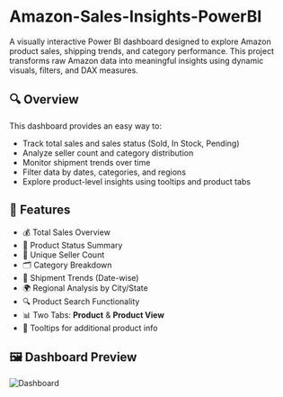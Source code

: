 # Amazon-Sales-Insights-PowerBI

A visually interactive Power BI dashboard designed to explore Amazon product sales, shipping trends, and category performance. This project transforms raw Amazon data into meaningful insights using dynamic visuals, filters, and DAX measures.

## 🔍 Overview

This dashboard provides an easy way to:

- Track total sales and sales status (Sold, In Stock, Pending)
- Analyze seller count and category distribution
- Monitor shipment trends over time
- Filter data by dates, categories, and regions
- Explore product-level insights using tooltips and product tabs

## 🧩 Features

- 💰 Total Sales Overview  
- 🛒 Product Status Summary  
- 👤 Unique Seller Count  
- 🗂️ Category Breakdown  
- 🚚 Shipment Trends (Date-wise)  
- 🌍 Regional Analysis by City/State  
- 🔍 Product Search Functionality  
- 📊 Two Tabs: **Product** & **Product View**  
- 💬 Tooltips for additional product info

## 🖼️ Dashboard Preview


![Dashboard](Images/dashboard.png)
